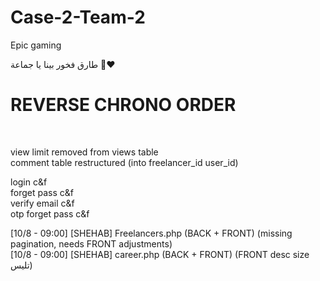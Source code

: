 # Case-2-Team-2
Epic gaming
<br/>

طارق فخور بينا يا جماعة 🤩❤️
<br/>
# REVERSE CHRONO ORDER
<br/>

view limit removed from views table<br/>
comment table restructured (into freelancer_id 	user_id)<br/>

login c&f<br/>
forget pass c&f<br/>
verify email c&f<br/>
otp forget pass c&f<br/>

[10/8 - 09:00] [SHEHAB] Freelancers.php (BACK + FRONT) (missing pagination, needs FRONT adjustments)<br/>
[10/8 - 09:00] [SHEHAB] career.php (BACK + FRONT) (FRONT desc size تليس)<br/>
